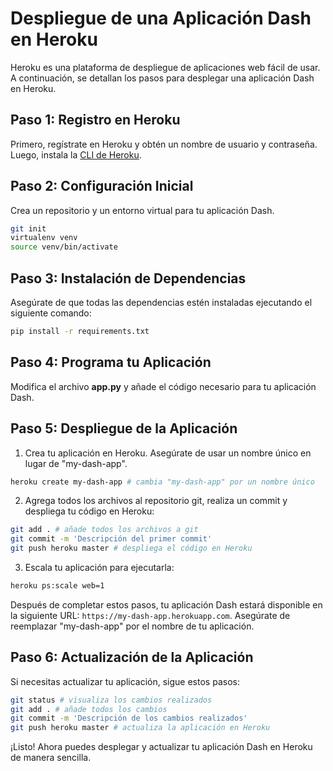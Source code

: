 # Despliegue de una Aplicación Dash en Heroku

Heroku es una plataforma de despliegue de aplicaciones web fácil de usar. A continuación, se detallan los pasos para desplegar una aplicación Dash en Heroku.

## Paso 1: Registro en Heroku

Primero, regístrate en Heroku y obtén un nombre de usuario y contraseña. Luego, instala la [CLI de Heroku](https://devcenter.heroku.com/articles/heroku-cli).

## Paso 2: Configuración Inicial

Crea un repositorio y un entorno virtual para tu aplicación Dash.

```bash
git init
virtualenv venv
source venv/bin/activate
```

## Paso 3: Instalación de Dependencias

Asegúrate de que todas las dependencias estén instaladas ejecutando el siguiente comando:

```bash
pip install -r requirements.txt
```

## Paso 4: Programa tu Aplicación

Modifica el archivo __app.py__ y añade el código necesario para tu aplicación Dash.

## Paso 5: Despliegue de la Aplicación

1. Crea tu aplicación en Heroku. Asegúrate de usar un nombre único en lugar de "my-dash-app".

```bash
heroku create my-dash-app # cambia "my-dash-app" por un nombre único
```

2. Agrega todos los archivos al repositorio git, realiza un commit y despliega tu código en Heroku:

```bash
git add . # añade todos los archivos a git
git commit -m 'Descripción del primer commit'
git push heroku master # despliega el código en Heroku
```

3. Escala tu aplicación para ejecutarla:

```bash
heroku ps:scale web=1
```

Después de completar estos pasos, tu aplicación Dash estará disponible en la siguiente URL: `https://my-dash-app.herokuapp.com`. Asegúrate de reemplazar "my-dash-app" por el nombre de tu aplicación.

## Paso 6: Actualización de la Aplicación

Si necesitas actualizar tu aplicación, sigue estos pasos:

```bash
git status # visualiza los cambios realizados
git add . # añade todos los cambios
git commit -m 'Descripción de los cambios realizados'
git push heroku master # actualiza la aplicación en Heroku
```

¡Listo! Ahora puedes desplegar y actualizar tu aplicación Dash en Heroku de manera sencilla.